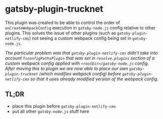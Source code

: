 # gatsby-plugin-trucknet

This plugin was created to be able to control the order of `onCreateWebpackConfig` execution in `gatsby-node.js` config relative to other plugins. This solves the issue of other plugins (such as `gatsby-plugin-netlify-cms`) not seeing a custom webpack config being set in `gatsby-node.js`.

_The particular problem was that `gatsby-plugin-netlify-cms` didn't take into account `TsconfigPathsPlugin` that was set in `resolve.plugins` section of a custom webpack config applied with `<rootDir>/gatsby-node.js` config.  
After moving this to plugin we are now able to place our own `gatsby-plugin-trucknet` (which modifies webpack config) before `gatsby-plugin-netlify-cms` so that it uses already modified version of the webpack config._

## TL;DR

- place this plugin before `gatsby-plugin-netlify-cms`
- put all other `gatsby-node.js` stuff here
